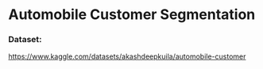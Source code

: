 # Automobile Customer Segmentation

### Dataset:
https://www.kaggle.com/datasets/akashdeepkuila/automobile-customer